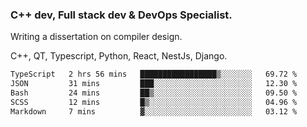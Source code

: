 <h3>C++ dev, Full stack dev & DevOps Specialist.</h3>
<p>Writing a dissertation on compiler design. <p>
<p>C++, QT, Typescript, Python, React, NestJs, Django.</p>

<!--START_SECTION:waka-->

```txt
TypeScript   2 hrs 56 mins   █████████████████▒░░░░░░░   69.72 %
JSON         31 mins         ███░░░░░░░░░░░░░░░░░░░░░░   12.30 %
Bash         24 mins         ██▒░░░░░░░░░░░░░░░░░░░░░░   09.50 %
SCSS         12 mins         █▒░░░░░░░░░░░░░░░░░░░░░░░   04.96 %
Markdown     7 mins          ▓░░░░░░░░░░░░░░░░░░░░░░░░   03.12 %
```

<!--END_SECTION:waka-->
